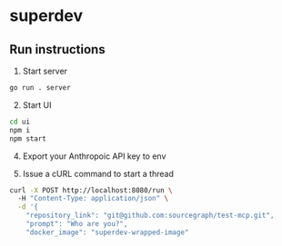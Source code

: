 # superdev

## Run instructions
1. Start server
```bash
go run . server
```

2. Start UI
```bash
cd ui
npm i
npm start
```

4. Export your Anthropoic API key to env

3. Issue a cURL command to start a thread
```bash
curl -X POST http://localhost:8080/run \ 
  -H "Content-Type: application/json" \
  -d '{
    "repository_link": "git@github.com:sourcegraph/test-mcp.git",
    "prompt": "Who are you?",
    "docker_image": "superdev-wrapped-image"
```
